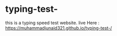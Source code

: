 # typing-test-
this is a typing speed test website.
live Here : https://muhammadjunaid321.github.io/typing-test-/
